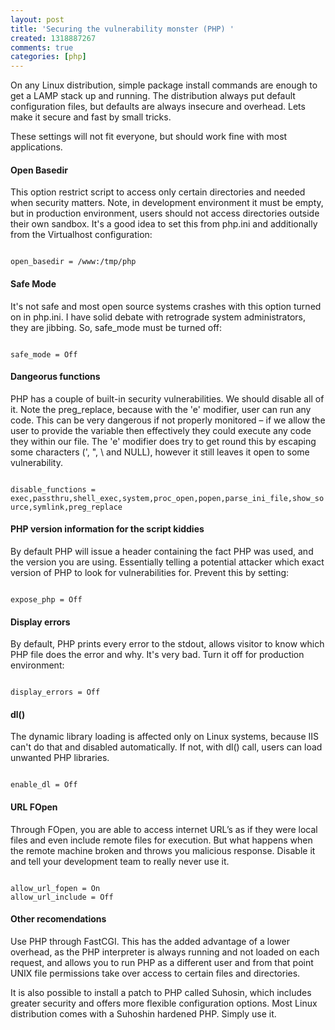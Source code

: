 ```yaml
---
layout: post
title: 'Securing the vulnerability monster (PHP) '
created: 1318887267
comments: true
categories: [php]
---
```

On any Linux distribution, simple package install commands are enough to get a LAMP stack up and running. The distribution always put default configuration files, but defaults are always insecure and overhead. Lets make it secure and fast by small tricks.

These settings will not fit everyone, but should work fine with most applications.

<h4>Open Basedir</h4>

This option restrict script to access only certain directories and needed when security matters. Note, in development environment it must be empty, but in production environment, users should not access directories outside their own sandbox. It's a good idea to set this from php.ini and additionally from the Virtualhost configuration:

<code>
open_basedir = /www:/tmp/php
</code>

<h4>Safe Mode</h4>

It's not safe and most open source systems crashes with this option turned on in php.ini. I have solid debate with retrograde system administrators, they are jibbing. So, safe_mode must be turned off:

<code>
safe_mode = Off
</code>

<h4>Dangeorus functions</h4>

PHP has a couple of built-in security vulnerabilities. We should disable all of it. Note the preg_replace, because with the 'e' modifier, user can run any code. This can be very dangerous if not properly monitored – if we allow the user to provide the variable then effectively they could execute any code they within our file.  The 'e' modifier does try to get round this by escaping some characters (', ", \ and NULL), however it still leaves it open to some vulnerability.

<code>
disable_functions = exec,passthru,shell_exec,system,proc_open,popen,parse_ini_file,show_source,symlink,preg_replace
</code>

<h4>PHP version information for the script kiddies</h4>

By default PHP will issue a header containing the fact PHP was used, and the version you are using. Essentially telling a potential attacker which exact version of PHP to look for vulnerabilities for. Prevent this by setting:

<code>
expose_php = Off
</code>

<h4>Display errors</h4>

By default, PHP prints every error to the stdout, allows visitor to know which PHP file does the error and why. It's very bad. Turn it off for production environment:

<code>
display_errors = Off
</code>

<h4>dl()</h4>

The dynamic library loading is affected only on Linux systems, because IIS can't do that and disabled automatically. If not, with dl() call, users can load unwanted PHP libraries.

<code>
enable_dl = Off
</code>

<h4>URL FOpen</h4>

Through FOpen, you are able to access internet URL’s as if they were local files and even include remote files for execution. But what happens when the remote machine broken and throws you malicious response. Disable it and tell your development team to really never use it.

<code>
allow_url_fopen = On 
allow_url_include = Off
</code>

<h4>Other recomendations</h4>

Use PHP through FastCGI. This has the added advantage of a lower overhead, as the PHP interpreter is always running and not loaded on each request, and allows you to run PHP as a different user and from that point UNIX file permissions take over access to certain files and directories.

It is also possible to install a patch to PHP called Suhosin, which includes greater security and offers more flexible configuration options. Most Linux distribution comes with a Suhoshin hardened PHP. Simply use it.
